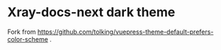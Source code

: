# Xray-docs-next dark theme

Fork from https://github.com/tolking/vuepress-theme-default-prefers-color-scheme .
